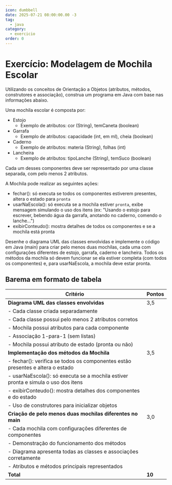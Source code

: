 ```yaml
---
icon: dumbbell
date: 2025-07-21 08:00:00.00 -3
tag:
  - java
category:
  - exercicio
order: 0
---
```


# Exercício: Modelagem de Mochila Escolar

Utilizando os conceitos de Orientação a Objetos (atributos, métodos, construtores e associação), construa um programa em Java com base nas informações abaixo.

Uma mochila escolar é composta por:

- Estojo
  - Exemplo de atributos: cor (String), temCaneta (boolean)
- Garrafa
  - Exemplo de atributos: capacidade (int, em ml), cheia (boolean)
- Caderno
  - Exemplo de atributos: materia (String), folhas (int)
- Lancheira
  - Exemplo de atributos: tipoLanche (String), temSuco (boolean)

Cada um desses componentes deve ser representado por uma classe separada, com pelo menos 2 atributos.

A Mochila pode realizar as seguintes ações:

- fechar(): só executa se todos os componentes estiverem presentes, altera o estado para `pronta`
- usarNaEscola(): só executa se a mochila estiver `pronta`, exibe mensagem simulando o uso dos itens (ex: "Usando o estojo para escrever, bebendo água da garrafa, anotando no caderno, comendo o lanche...")
- exibirConteudo(): mostra detalhes de todos os componentes e se a mochila está pronta

Desenhe o diagrama UML das classes envolvidas e implemente o código em Java (main) para criar pelo menos duas mochilas, cada uma com configurações diferentes de estojo, garrafa, caderno e lancheira. Todos os métodos da mochila só devem funcionar se ela estiver completa (com todos os componentes) e, para usarNaEscola, a mochila deve estar pronta.


## Barema em formato de tabela

| Critério                                                                          | Pontos |
| --------------------------------------------------------------------------------- | ------ |
| **Diagrama UML das classes envolvidas**                                           | 3,5    |
| - Cada classe criada separadamente                                                |        |
| - Cada classe possui pelo menos 2 atributos corretos                              |        |
| - Mochila possui atributos para cada componente                                   |        |
| - Associação 1-para-1 (sem listas)                                                |        |
| - Mochila possui atributo de estado (pronta ou não)                               |        |
| **Implementação dos métodos da Mochila**                                          | 3,5    |
| - fechar(): verifica se todos os componentes estão presentes e altera o estado    |        |
| - usarNaEscola(): só executa se a mochila estiver pronta e simula o uso dos itens |        |
| - exibirConteudo(): mostra detalhes dos componentes e do estado                   |        |
| - Uso de construtores para inicializar objetos                                    |        |
| **Criação de pelo menos duas mochilas diferentes no main**                        | 3,0    |
| - Cada mochila com configurações diferentes de componentes                        |        |
| - Demonstração do funcionamento dos métodos                                       |        |
| - Diagrama apresenta todas as classes e associações corretamente                  |        |
| - Atributos e métodos principais representados                                    |        |
| **Total**                                                                         | **10** |